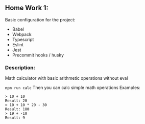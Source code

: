 ## Home Work 1:

Basic configuration for the project:

- Babel
- Webpack
- Typescript
- Eslint
- Jest
- Precommit hooks / husky

### Description:

Math calculator with basic arithmetic operations without eval

`npm run calc`
Then you can calc simple math operations
Examples:

```
> 10 + 10
Result: 20
> 10 + 10 * 20 - 30
Result: 180
> 19 + -10
Result: 9
```
